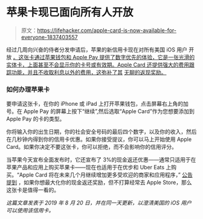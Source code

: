 # 苹果卡现已面向所有人开放

> 原文：<https://lifehacker.com/apple-card-is-now-available-for-everyone-1837403557>

经过几周向兴奋的侍者分发申请后，苹果的新信用卡现在对所有美国 iOS 用户 开放 [。这张卡通过苹果钱包和 Apple Pay 提供了数字优先的体验，它是一张光滑的实体卡，上面甚至不会显示你的卡号或有效期。Apple Card 还提供强大的费用跟踪功能，并且不收取利息以外的费用，这弥补了其](https://www.apple.com/newsroom/2019/08/apple-card-launches-today-for-all-us-customers/) [无聊的返现奖励。](https://lifehacker.com/is-apple-card-worth-it-1837042256)



### 如何办理苹果卡

要申请这张卡，在你的 iPhone 或 iPad 上打开苹果钱包，点击屏幕右上角的加号。在 Apple Pay 的屏幕上按下“继续”,然后选取“Apple Card”作为您想要添加到 Apple Pay 的卡的类型。

你将输入你的出生日期，你的社会安全号码的最后四个数字，以及你的收入，然后在几秒钟内得到你的信用卡优惠。如果你接受提议，你可以马上开始使用 Apple Card。如果你决定不要这张卡，你可以拒绝，而不会影响你的信用评分。

当苹果今天宣布全面发布时，它还宣布了 3%的现金返还优惠——通常只适用于在苹果产品和应用上购买苹果卡——现在也适用于在优步和 Uber Eats 上购买。“Apple Card 将在未来几个月继续增加更多受欢迎的商家和应用程序，” [公告提到](https://www.apple.com/newsroom/2019/08/apple-card-launches-today-for-all-us-customers/) ，如果你想最大化你的现金返还奖励，但不打算经常去 Apple Store，那么这张卡是值得一看的。

*这篇文章发表于 2019 年 8 月 20 日，并在同一天更新，以澄清美国的 iOS 用户可以使用该信用卡。*